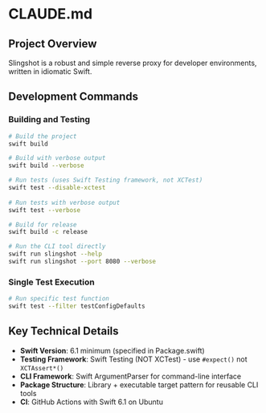 # CLAUDE.md

## Project Overview

Slingshot is a robust and simple reverse proxy for developer environments,
written in idiomatic Swift.

## Development Commands

### Building and Testing

```bash
# Build the project
swift build

# Build with verbose output
swift build --verbose

# Run tests (uses Swift Testing framework, not XCTest)
swift test --disable-xctest
  
# Run tests with verbose output
swift test --verbose

# Build for release
swift build -c release

# Run the CLI tool directly
swift run slingshot --help
swift run slingshot --port 8080 --verbose
```

### Single Test Execution

```bash
# Run specific test function
swift test --filter testConfigDefaults
```

## Key Technical Details

- **Swift Version**: 6.1 minimum (specified in Package.swift)
- **Testing Framework**: Swift Testing (NOT XCTest) - use `#expect()` not `XCTAssert*()`
- **CLI Framework**: Swift ArgumentParser for command-line interface
- **Package Structure**: Library + executable target pattern for reusable CLI tools
- **CI**: GitHub Actions with Swift 6.1 on Ubuntu
